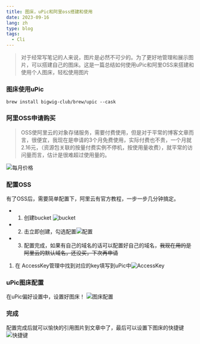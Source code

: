 ```yaml
---
title: 图床，uPic和阿里oss搭建和使用
date: 2023-09-16
lang: zh
type: blog
tags:
  - Cli
---
```


> 对于经常写笔记的人来说，图片是必然不可少的。为了更好地管理和展示图片，可以搭建自己的图床。这是一篇总结如何使用uPic和阿里OSS来搭建和使用个人图床，轻松使用图片

### 图床使用uPic

```brew
brew install bigwig-club/brew/upic --cask
```

### 阿里OSS申请购买

> OSS使阿里云的对象存储服务，需要付费使用，但是对于平常的博客文章而言，很便宜，我现在是申请的3个月免费使用，实际付费也不贵，一个月就2.16元，（资源包关联的按量付费实例不停机，按使用量收费），就平常的访问量而言，估计是很难超过使用量的。

![每月价格](https://static.ajiu9.cn/Notes/IITkfA.png)

### 配置OSS

有了OSS后，需要简单配置下，阿里云有官方教程，一步一步几分钟搞定。

- 1. 创建bucket ![bucket](https://static.ajiu9.cn/Notes/5eGHP4.png)
- 2. 击立即创建，勾选配置![配置](https://static.ajiu9.cn/Notes/nKvi0c.png)
- 3. 配置完成，如果有自己的域名的话可以配置好自己的域名，~~我现在用的是阿里云的默认域名，还没买，下次再申请~~

1.  在 AccessKey管理中找到对应的key填写到uPic中![AccessKey](https://static.ajiu9.cn/Notes/20230917112327.png)

### uPic图床配置

在uPic偏好设置中，设置好图床！
![图床配置](https://static.ajiu9.cn/Notes/20230917162239169493895916949389595970bFTu6.png)

### 完成

配置完成后就可以愉快的引用图片到文章中了，最后可以设置下图床的快捷键![快捷键](https://static.ajiu9.cn/Notes/2023091716261416949391741694939174953lwT8Qv.png)
